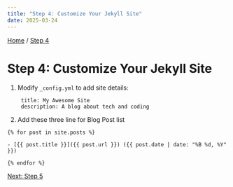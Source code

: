 ```yaml
---
title: "Step 4: Customize Your Jekyll Site"
date: 2025-03-24
---
```


[Home](https://vatsalsaxena22.github.io/GitHub-Pages-with-Jekyll/) / [Step 4](https://vatsalsaxena22.github.io/GitHub-Pages-with-Jekyll/2025/03/24/step-4.html)

# Step 4: Customize Your Jekyll Site

1. Modify `_config.yml` to add site details:

        title: My Awesome Site
        description: A blog about tech and coding

2. Add these three line for Blog Post list

`{% for post in site.posts %}`

`- [{{ post.title }}]({{ post.url }}) ({{ post.date | date: "%B %d, %Y" }})`

`{% endfor %}`

[Next: Step 5](https://vatsalsaxena22.github.io/GitHub-Pages-with-Jekyll/2025/03/24/step-5.html)
